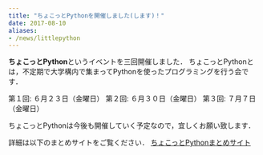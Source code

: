 ```yaml
---
title: "ちょこっとPythonを開催しました(します)！"
date: 2017-08-10
aliases:
- /news/littlepython
---
```


**ちょこっとPython**というイベントを三回開催しました．
ちょこっとPythonとは，不定期で大学構内で集まってPythonを使ったプログラミングを行う会です．

第１回: ６月２３日（金曜日）
第２回: ６月３０日（金曜日）
第３回: ７月７日（金曜日）

ちょこっとPythonは今後も開催していく予定なので，宜しくお願い致します．

詳細は以下のまとめサイトをご覧ください．
[ちょこっとPythonまとめサイト](https://www.iggg.org/wiki/?%E3%81%A1%E3%82%87%E3%81%93%E3%81%A3%E3%81%A8Python)
